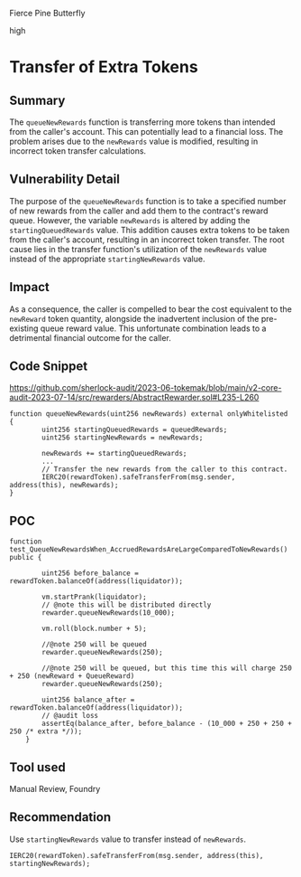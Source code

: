 Fierce Pine Butterfly

high

# Transfer of Extra Tokens
## Summary

The `queueNewRewards` function is transferring more tokens than intended from the caller's account. This can potentially lead to a financial loss. The problem arises due to the `newRewards` value is modified, resulting in incorrect token transfer calculations.

## Vulnerability Detail

The purpose of the `queueNewRewards` function is to take a specified number of new rewards from the caller and add them to the contract's reward queue. However, the variable `newRewards` is altered by adding the `startingQueuedRewards` value. This addition causes extra tokens to be taken from the caller's account, resulting in an incorrect token transfer. The root cause lies in the transfer function's utilization of the `newRewards` value instead of the appropriate `startingNewRewards` value.

## Impact

As a consequence, the caller is compelled to bear the cost equivalent to the `newReward` token quantity, alongside the inadvertent inclusion of the pre-existing queue reward value. This unfortunate combination leads to a detrimental financial outcome for the caller.

## Code Snippet

https://github.com/sherlock-audit/2023-06-tokemak/blob/main/v2-core-audit-2023-07-14/src/rewarders/AbstractRewarder.sol#L235-L260

```solidity
function queueNewRewards(uint256 newRewards) external onlyWhitelisted {
        uint256 startingQueuedRewards = queuedRewards;
        uint256 startingNewRewards = newRewards;

        newRewards += startingQueuedRewards;
        ...
        // Transfer the new rewards from the caller to this contract.
        IERC20(rewardToken).safeTransferFrom(msg.sender, address(this), newRewards); 
}
```

## POC

```solidity
function test_QueueNewRewardsWhen_AccruedRewardsAreLargeComparedToNewRewards() public {

        uint256 before_balance = rewardToken.balanceOf(address(liquidator));

        vm.startPrank(liquidator);
        // @note this will be distributed directly
        rewarder.queueNewRewards(10_000);

        vm.roll(block.number + 5);
        
        //@note 250 will be queued 
        rewarder.queueNewRewards(250);
        
        //@note 250 will be queued, but this time this will charge 250 + 250 (newReward + QueueReward)
        rewarder.queueNewRewards(250);

        uint256 balance_after = rewardToken.balanceOf(address(liquidator));
        // @audit loss
        assertEq(balance_after, before_balance - (10_000 + 250 + 250 + 250 /* extra */));
    }
```

## Tool used

Manual Review, Foundry

## Recommendation

Use `startingNewRewards` value to transfer instead of `newRewards`.

` IERC20(rewardToken).safeTransferFrom(msg.sender, address(this), startingNewRewards); `

